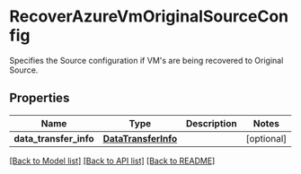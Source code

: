 # RecoverAzureVmOriginalSourceConfig

Specifies the Source configuration if VM's are being recovered to Original Source.

## Properties
Name | Type | Description | Notes
------------ | ------------- | ------------- | -------------
**data_transfer_info** | [**DataTransferInfo**](DataTransferInfo.md) |  | [optional] 

[[Back to Model list]](../README.md#documentation-for-models) [[Back to API list]](../README.md#documentation-for-api-endpoints) [[Back to README]](../README.md)



